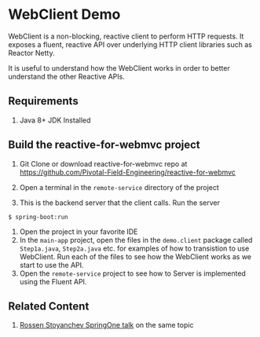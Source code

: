 # WebClient Demo  

WebClient is a non-blocking, reactive client to perform HTTP requests. It exposes a fluent, reactive API over underlying HTTP client libraries such as Reactor Netty.

It is useful to understand how the WebClient works in order to better understand the other Reactive APIs.  


## Requirements  
1. Java 8+ JDK Installed

## Build the reactive-for-webmvc project

1. Git Clone or download reactive-for-webmvc repo at <https://github.com/Pivotal-Field-Engineering/reactive-for-webmvc>
1. Open a terminal in the `remote-service` directory of the project

1. This is the backend server that the client calls. Run the server
```
$ spring-boot:run
```
1. Open the project in your favorite IDE
1. In the `main-app` project, open the files in the `demo.client` package called `Step1a.java`, `Step2a.java` etc. for examples of how to transistion to use WebClient. Run each of the files to see how the WebClient works as we start to use the API.
1. Open the `remote-service` project to see how to Server is implemented using the Fluent API.

## Related Content
1. [Rossen Stoyanchev SpringOne talk](https://youtu.be/IZ2SoXUiS7M) on the same topic
